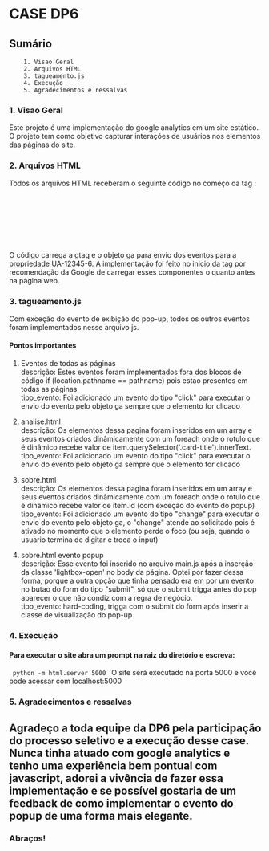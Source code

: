 # CASE DP6

## Sumário
        1. Visao Geral
        2. Arquivos HTML
        3. tagueamento.js
        4. Execução
        5. Agradecimentos e ressalvas

### 1. Visao Geral
Este projeto é uma implementação do google analytics em um site estático. O projeto tem como objetivo capturar interações de usuários nos elementos das páginas do site.

### 2. Arquivos HTML
Todos os arquivos HTML receberam o seguinte código no começo da tag <head>:

<code>
  <!-- Global site tag (gtag.js) - Google Analytics -->
  <script async src="https://www.googletagmanager.com/gtag/js?id=G-PD9PQ7TGTC"></script>
  <script>
	window.dataLayer = window.dataLayer || [];
	function gtag(){dataLayer.push(arguments);}
	gtag('js', new Date());
	  
    gtag('config', 'UA-12345-6');
  </script>
<!-- Google Analytics -->
  <script>
    (function(i,s,o,g,r,a,m){i['GoogleAnalyticsObject']=r;i[r]=i[r]||function(){
    (i[r].q=i[r].q||[]).push(arguments)},i[r].l=1*new Date();a=s.createElement(o),
    m=s.getElementsByTagName(o)[0];a.async=1;a.src=g;m.parentNode.insertBefore(a,m)
    })(window,document,'script','https://www.google-analytics.com/analytics.js','ga');

    ga('create', 'UA-12345-6', 'auto');
    ga('send', 'pageview');
  </script>
<!-- End Google Analytics -->  
</code>

O código carrega a gtag e o objeto ga para envio dos eventos para a propriedade UA-12345-6. A implementação foi feito no inicio da tag <head>
por recomendação da Google de carregar esses componentes o quanto antes na página web.

### 3. tagueamento.js
Com exceção do evento de exibição do pop-up, todos os outros eventos foram implementados nesse arquivo js. 

#### Pontos importantes
1. Eventos de todas as páginas<br/>
       descrição: Estes eventos foram implementados fora dos blocos de código if (location.pathname == pathname) pois estao presentes em todas as páginas<br/>
       tipo_evento: Foi adicionado um evento do tipo "click" para executar o envio do evento pelo objeto ga sempre que o elemento for clicado<br/>

2. analise.html<br/>
   descrição: Os elementos dessa pagina foram inseridos em um array e seus eventos criados dinâmicamente com um foreach onde o rotulo que é dinâmico recebe valor de item.querySelector('.card-title').innerText.<br/>
   tipo_evento: Foi adicionado um evento do tipo "click" para executar o envio do evento pelo objeto ga sempre que o elemento for clicado<br/>

3. sobre.html<br/>
   descrição: Os elementos dessa pagina foram inseridos em um array e seus eventos criados dinâmicamente com um foreach onde o rotulo que é dinâmico recebe valor de item.id (com exceção do evento do popup)<br/>
   tipo_evento: Foi adicionado um evento do tipo "change" para executar o envio do evento pelo objeto ga, o "change" atende ao solicitado pois é ativado no momento que o elemento perde o foco (ou seja, quando o usuario termina de digitar e troca o input)<br/>
	   
4. sobre.html evento popup<br/>
   descrição: Esse evento foi inserido no arquivo main.js após a inserção da classe 'lightbox-open' no body da página. Optei por fazer dessa forma, porque a outra opção que tinha pensado era em por um evento no butao do form do tipo "submit", só que o submit trigga antes do pop aparecer o que não condiz com a regra de negócio.<br/>
   tipo_evento: hard-coding, trigga com o submit do form após inserir a classe de visualização do pop-up<br/>
    


### 4. Execução

#### Para executar o site abra um prompt na raiz do diretório e escreva:
<code> python -m html.server 5000 </code>
O site será executado na porta 5000 e você pode acessar com localhost:5000

### 5. Agradecimentos e ressalvas

## Agradeço a toda equipe da DP6 pela participação do processo seletivo e a execução desse case. Nunca tinha atuado com google analytics e tenho uma experiência bem pontual com javascript, adorei a vivência de fazer essa implementação e se possível gostaria de um feedback de como implementar o evento do popup de uma forma mais elegante.

### Abraços!
